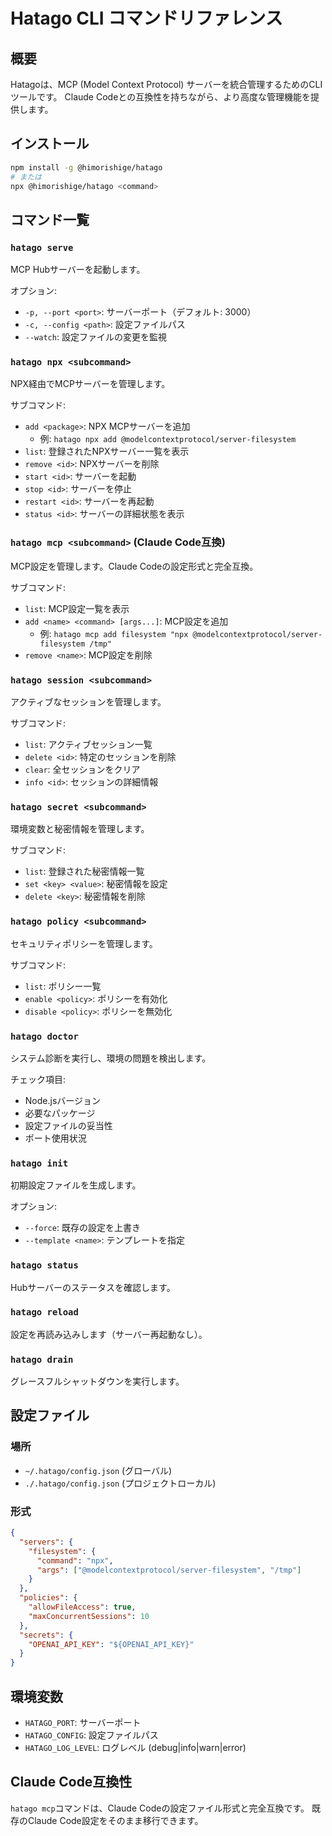 # Hatago CLI コマンドリファレンス

## 概要
Hatagoは、MCP (Model Context Protocol) サーバーを統合管理するためのCLIツールです。
Claude Codeとの互換性を持ちながら、より高度な管理機能を提供します。

## インストール
```bash
npm install -g @himorishige/hatago
# または
npx @himorishige/hatago <command>
```

## コマンド一覧

### `hatago serve`
MCP Hubサーバーを起動します。

オプション:
- `-p, --port <port>`: サーバーポート（デフォルト: 3000）
- `-c, --config <path>`: 設定ファイルパス
- `--watch`: 設定ファイルの変更を監視

### `hatago npx <subcommand>`
NPX経由でMCPサーバーを管理します。

サブコマンド:
- `add <package>`: NPX MCPサーバーを追加
  - 例: `hatago npx add @modelcontextprotocol/server-filesystem`
- `list`: 登録されたNPXサーバー一覧を表示
- `remove <id>`: NPXサーバーを削除
- `start <id>`: サーバーを起動
- `stop <id>`: サーバーを停止
- `restart <id>`: サーバーを再起動
- `status <id>`: サーバーの詳細状態を表示

### `hatago mcp <subcommand>` (Claude Code互換)
MCP設定を管理します。Claude Codeの設定形式と完全互換。

サブコマンド:
- `list`: MCP設定一覧を表示
- `add <name> <command> [args...]`: MCP設定を追加
  - 例: `hatago mcp add filesystem "npx @modelcontextprotocol/server-filesystem /tmp"`
- `remove <name>`: MCP設定を削除

### `hatago session <subcommand>`
アクティブなセッションを管理します。

サブコマンド:
- `list`: アクティブセッション一覧
- `delete <id>`: 特定のセッションを削除
- `clear`: 全セッションをクリア
- `info <id>`: セッションの詳細情報

### `hatago secret <subcommand>`
環境変数と秘密情報を管理します。

サブコマンド:
- `list`: 登録された秘密情報一覧
- `set <key> <value>`: 秘密情報を設定
- `delete <key>`: 秘密情報を削除

### `hatago policy <subcommand>`
セキュリティポリシーを管理します。

サブコマンド:
- `list`: ポリシー一覧
- `enable <policy>`: ポリシーを有効化
- `disable <policy>`: ポリシーを無効化

### `hatago doctor`
システム診断を実行し、環境の問題を検出します。

チェック項目:
- Node.jsバージョン
- 必要なパッケージ
- 設定ファイルの妥当性
- ポート使用状況

### `hatago init`
初期設定ファイルを生成します。

オプション:
- `--force`: 既存の設定を上書き
- `--template <name>`: テンプレートを指定

### `hatago status`
Hubサーバーのステータスを確認します。

### `hatago reload`
設定を再読み込みします（サーバー再起動なし）。

### `hatago drain`
グレースフルシャットダウンを実行します。

## 設定ファイル

### 場所
- `~/.hatago/config.json` (グローバル)
- `./.hatago/config.json` (プロジェクトローカル)

### 形式
```json
{
  "servers": {
    "filesystem": {
      "command": "npx",
      "args": ["@modelcontextprotocol/server-filesystem", "/tmp"]
    }
  },
  "policies": {
    "allowFileAccess": true,
    "maxConcurrentSessions": 10
  },
  "secrets": {
    "OPENAI_API_KEY": "${OPENAI_API_KEY}"
  }
}
```

## 環境変数
- `HATAGO_PORT`: サーバーポート
- `HATAGO_CONFIG`: 設定ファイルパス
- `HATAGO_LOG_LEVEL`: ログレベル (debug|info|warn|error)

## Claude Code互換性
`hatago mcp`コマンドは、Claude Codeの設定ファイル形式と完全互換です。
既存のClaude Code設定をそのまま移行できます。
